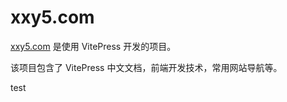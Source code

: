# xxy5.com

[xxy5.com](https://xxy5.com) 是使用 VitePress 开发的项目。

该项目包含了 VitePress 中文文档，前端开发技术，常用网站导航等。

test